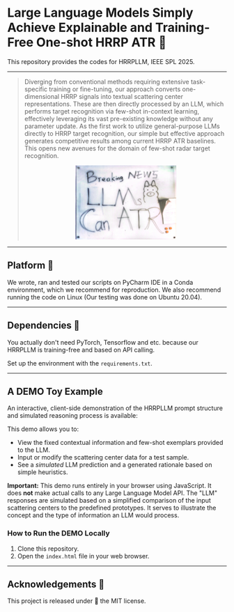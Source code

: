 # Large Language Models Simply Achieve Explainable and Training-Free One-shot HRRP ATR :sheep:
This repository provides the codes for HRRPLLM, IEEE SPL 2025.

 ---

> Diverging from conventional methods requiring extensive task-specific training or fine-tuning, our approach converts one-dimensional HRRP signals into textual scattering center representations. These are then directly processed by an LLM, which performs target recognition via few-shot in-context learning, effectively leveraging its vast pre-existing knowledge without any parameter update. As the first work to utilize general-purpose LLMs directly to HRRP target recognition, our simple but effective approach generates competitive results among current HRRP ATR baselines. This opens new avenues for the domain of few-shot radar target recognition.
><p align="center">
  > <img src="LLMsATR.jpg" width="50%">
</p>

 ---

## Platform :pushpin:
We wrote, ran and tested our scripts on PyCharm IDE in a Conda environment, which we recommend for reproduction.
We also recommend running the code on Linux (Our testing was done on Ubuntu 20.04).

 ---

## Dependencies :wrench:
You actually don't need PyTorch, Tensorflow and etc. because our HRRPLLM is training-free and based on API calling.

Set up the environment with the `requirements.txt`. 

 ---

## A DEMO Toy Example

An interactive, client-side demonstration of the HRRPLLM prompt structure and simulated reasoning process is available:

This demo allows you to:
- View the fixed contextual information and few-shot exemplars provided to the LLM.
- Input or modify the scattering center data for a test sample.
- See a *simulated* LLM prediction and a generated rationale based on simple heuristics.

**Important:** This demo runs entirely in your browser using JavaScript. It does **not** make actual calls to any Large Language Model API. The "LLM" responses are simulated based on a simplified comparison of the input scattering centers to the predefined prototypes. It serves to illustrate the concept and the type of information an LLM would process.

### How to Run the DEMO Locally
1. Clone this repository.
2. Open the `index.html` file in your web browser.

---

## Acknowledgements :small_red_triangle:	
This project is released under :page_facing_up: the MIT license.
